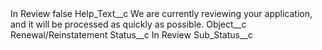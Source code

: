 <?xml version="1.0" encoding="UTF-8"?>
<CustomMetadata xmlns="http://soap.sforce.com/2006/04/metadata" xmlns:xsi="http://www.w3.org/2001/XMLSchema-instance" xmlns:xsd="http://www.w3.org/2001/XMLSchema">
    <label>In Review</label>
    <protected>false</protected>
    <values>
        <field>Help_Text__c</field>
        <value xsi:type="xsd:string">We are currently reviewing your application, and it will be processed as quickly as possible.</value>
    </values>
    <values>
        <field>Object__c</field>
        <value xsi:type="xsd:string">Renewal/Reinstatement</value>
    </values>
    <values>
        <field>Status__c</field>
        <value xsi:type="xsd:string">In Review</value>
    </values>
    <values>
        <field>Sub_Status__c</field>
        <value xsi:nil="true"/>
    </values>
</CustomMetadata>
